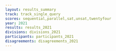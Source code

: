 ```yaml
---
layout: results_summary
track: track_single_query
scores: sequential,parallel,sat,unsat,twentyfour
year: 2021
results: results_2021
divisions: divisions_2021
participants: participants_2021
disagreements: disagreements_2021
---
```


